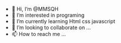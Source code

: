 - 👋 Hi, I’m @MMSQH
- 👀 I’m interested in programing
- 🌱 I’m currently learning Html css javascript
- 💞️ I’m looking to collaborate on ...
- 📫 How to reach me ...

<!---
MMSQH/MMSQH is a ✨ special ✨ repository because its `README.md` (this file) appears on your GitHub profile.
You can click the Preview link to take a look at your changes.
--->
